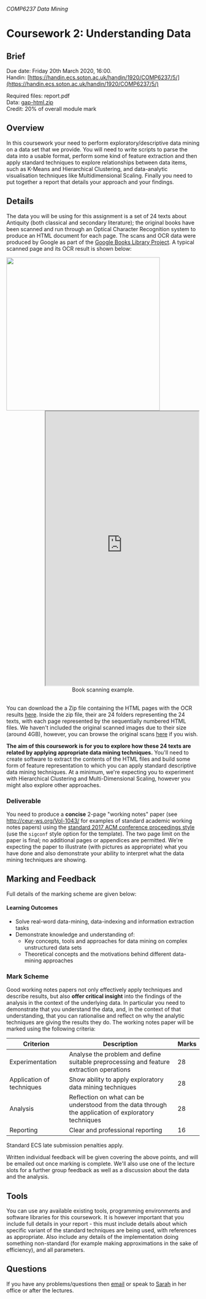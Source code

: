 *COMP6237 Data Mining*

# Coursework 2: Understanding Data

## Brief
Due date: Friday 20th March 2020, 16:00.  
Handin: [https://handin.ecs.soton.ac.uk/handin/1920/COMP6237/5/](https://handin.ecs.soton.ac.uk/handin/1920/COMP6237/5/)

Required files: report.pdf  
Data: [gap-html.zip](https://secure.ecs.soton.ac.uk/notes/comp6237/data/gap-html.zip)  
Credit: 20% of overall module mark  

## Overview
In this coursework your need to perform exploratory/descriptive data mining on a data set that we provide. You will need to write scripts to parse the data into a usable format, perform some kind of feature extraction and then apply standard techniques to explore relationships between data items, such as K-Means and Hierarchical Clustering, and data-analytic visualisation techniques like Multidimensional Scaling. Finally you need to put together a report that details your approach and your findings.

## Details
The data you will be using for this assignment is a set of 24 texts about Antiquity (both classical and secondary literature); the original books have been scanned and run through an Optical Character Recognition system to produce an HTML document for each page. The scans and OCR data were produced by Google as part of the [Google Books Library Project](https://en.wikipedia.org/wiki/Google_Books_Library_Project). A typical scanned page and its OCR result is shown below:

<div style="text-align:center">
<div style="float:left">
<img width="400" src="https://secure.ecs.soton.ac.uk/notes/comp6237/data/gap-images/gap_2X5KAAAAYAAJ/00000012.png"/>
</div>
<div style="float:left">
	&nbsp;
</div>
<div style="float:right">
<iframe width="400" height="716" src="https://secure.ecs.soton.ac.uk/notes/comp6237/data/gap-html/gap_2X5KAAAAYAAJ/00000012.html"></iframe>
</div>
<div style="clear:both">
Book scanning example.<br /><br />
</div>
</div>

You can download the a Zip file containing the HTML pages with the OCR results [here](https://secure.ecs.soton.ac.uk/notes/comp6237/data/gap-html.zip). Inside the zip file, their are 24 folders representing the 24 texts, with each page represented by the sequentially numbered HTML files. We haven't included the original scanned images due to their size (around 4GB), however, you can browse the original scans [here](https://secure.ecs.soton.ac.uk/notes/comp6237/data/gap-images/) if you wish.

**The aim of this coursework is for you to explore how these 24 texts are related by applying appropriate data mining techniques.** You'll need to create software to extract the contents of the HTML files and build some form of feature representation to which you can apply standard descriptive data mining techniques. At a minimum, we're expecting you to experiment with Hierarchical Clustering and Multi-Dimensional Scaling, however you might also explore other approaches.

### Deliverable
You need to produce a **concise** 2-page "working notes" paper (see http://ceur-ws.org/Vol-1043/ for examples of standard academic working notes papers) using the [standard 2017 ACM conference proceedings style](https://www.acm.org/publications/proceedings-template) (use the `sigconf` style option for the template). The two page limit on the paper is final; no additional pages or appendices are permitted. We're expecting the paper to illustrate (with pictures as appropriate) what you have done and also demonstrate your ability to interpret what the data mining techniques are showing.

## Marking and Feedback
Full details of the marking scheme are given below:

#### Learning Outcomes
* Solve real-word data-mining, data-indexing and information extraction tasks
* Demonstrate knowledge and understanding of:
	- Key concepts, tools and approaches for data mining on complex unstructured data sets
	- Theoretical concepts and the motivations behind different data-mining approaches

### Mark Scheme

Good working notes papers not only effectively apply techniques and describe results, but also **offer critical insight** into the findings of the analysis in the context of the underlying data. In particular you need to demonstrate that you understand the data, and, in the context of that understanding, that you can rationalise and reflect on why the analytic techniques are giving the results they do. The working notes paper will be marked using the following criteria:

Criterion                 | Description                                                                                          | Marks
--------------------------|------------------------------------------------------------------------------------------------------|-------
Experimentation           | Analyse the problem and define suitable preprocessing and feature extraction operations              | 28
Application of techniques | Show ability to apply exploratory data mining techniques                                             | 28
Analysis                  | Reflection on what can be understood from the data through the application of exploratory techniques | 28
Reporting                 | Clear and professional reporting                                                                     | 16

Standard ECS late submission penalties apply.

Written individual feedback will be given covering the above points, and will be emailed out once marking is complete. We'll also use one of the lecture slots for a further group feedback as well as a discussion about the data and the analysis.

## Tools
You can use any available existing tools, programming environments and software libraries for this coursework. It is however important that you include full details in your report - this must include details about which specific variant of the standard techniques are being used, with references as appropriate. Also include any details of the implementation doing something non-standard (for example making approximations in the sake of efficiency), and all parameters.

## Questions
If you have any problems/questions then [email](mailto:sarah.hewitt@ecs.soton.ac.uk) or speak to [Sarah](http://ecs.soton.ac.uk/people/jh1c18) in her office or after the lectures.
